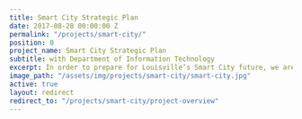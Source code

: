 ```yaml
---
title: Smart City Strategic Plan
date: 2017-08-28 00:00:00 Z
permalink: "/projects/smart-city/"
position: 0
project_name: Smart City Strategic Plan
subtitle: with Department of Information Technology
excerpt: In order to prepare for Louisville’s Smart City future, we are making investments in foundational infrastructure and implementing technologies through public-private partnerships.
image_path: "/assets/img/projects/smart-city/smart-city.jpg"
active: true
layout: redirect
redirect_to: "/projects/smart-city/project-overview"
---
```

